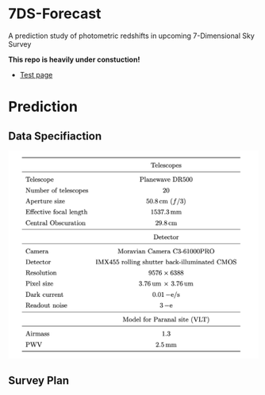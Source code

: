 # 7DS-Forecast
A prediction study of photometric redshifts in upcoming 7-Dimensional Sky Survey

**This repo is heavily under constuction!**

* [Test page](https://eunheeko.github.io/7DS-Forecast/)

# Prediction

## Data Specifiaction
![data_spec](/images/data_specification.png)

## Survey Plan

